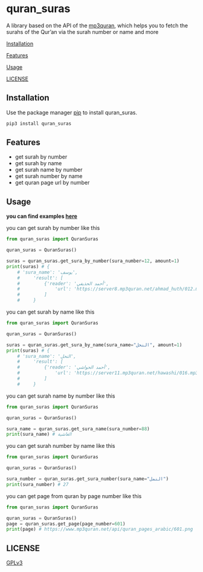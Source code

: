 # quran_suras

A library based on the API of the [mp3quran](https://www.mp3quran.net), which helps you to fetch the surahs of the Qur’an via the surah number or name and more

[Installation](https://codeberg.org/Awiteb/quran_suras.py#installation)

[Features](https://codeberg.org/Awiteb/quran_suras.py#features)

[Usage](https://codeberg.org/Awiteb/quran_suras.py#usage)

[LICENSE](https://codeberg.org/Awiteb/quran_suras.py#license)

## Installation

Use the package manager [pip](https://pip.pypa.io/en/stable/) to install quran_suras.

```bash
pip3 install quran_suras
```

## Features
* get surah by number
* get surah by name
* get surah name by number
* get surah number by name
* get quran page url by number

## Usage

**you can find examples [here](https://codeberg.org/Awiteb/quran_suras.py/src/branch/master/examples)**


you can get surah by number like this
```python
from quran_suras import QuranSuras

quran_suras = QuranSuras()

suras = quran_suras.get_sura_by_number(sura_number=12, amount=1)
print(suras) # {
    # 'sura_name': 'يوسف', 
    #     'result': [
    #         {'reader': 'أحمد الحذيفي', 
    #             'url': 'https://server8.mp3quran.net/ahmad_huth/012.mp3'}
    #         ]
    #     }
```
you can get surah by name like this
```python
from quran_suras import QuranSuras

quran_suras = QuranSuras()

suras = quran_suras.get_sura_by_name(sura_name="النحل", amount=1)
print(suras) # {
    # 'sura_name': 'النحل', 
    #     'result': [
    #         {'reader': 'أحمد الحواشي', 
    #             'url': 'https://server11.mp3quran.net/hawashi/016.mp3'}
    #         ]
    #     }
```
you can get surah name by number like this
```python
from quran_suras import QuranSuras

quran_suras = QuranSuras()

sura_name = quran_suras.get_sura_name(sura_number=88)
print(sura_name) # الغاشية
```
you can get surah number by name like this
```python
from quran_suras import QuranSuras

quran_suras = QuranSuras()

sura_number = quran_suras.get_sura_number(sura_name="النمل")
print(sura_number) # 27
```
you can get page from quran by page number like this
```python
from quran_suras import QuranSuras

quran_suras = QuranSuras()
page = quran_suras.get_page(page_number=601)
print(page) # https://www.mp3quran.net/api/quran_pages_arabic/601.png
```


## LICENSE
[GPLv3](https://www.gnu.org/licenses/gpl-3.0.html)